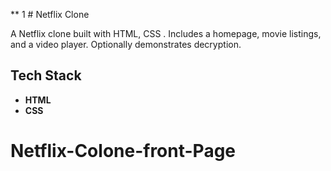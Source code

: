 
** 1 # Netflix Clone

A Netflix clone built with HTML, CSS . Includes a homepage, movie listings, and a video player. Optionally demonstrates decryption.

## Tech Stack

- **HTML**
- **CSS**
# Netflix-Colone-front-Page 
